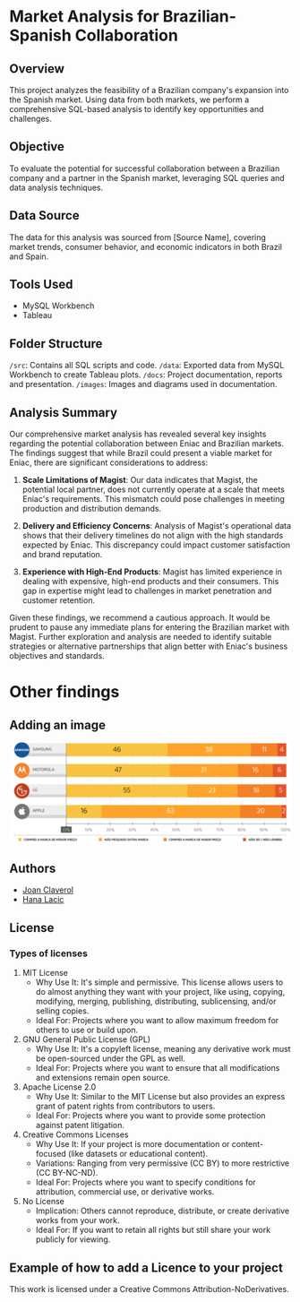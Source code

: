 # Market Analysis for Brazilian-Spanish Collaboration

## Overview

This project analyzes the feasibility of a Brazilian company's expansion into the Spanish market. Using data from both markets, we perform a comprehensive SQL-based analysis to identify key opportunities and challenges.

## Objective

To evaluate the potential for successful collaboration between a Brazilian company and a partner in the Spanish market, leveraging SQL queries and data analysis techniques.

## Data Source

The data for this analysis was sourced from [Source Name], covering market trends, consumer behavior, and economic indicators in both Brazil and Spain.

## Tools Used

- MySQL Workbench
- Tableau

## Folder Structure

`/src`: Contains all SQL scripts and code.
`/data`: Exported data from MySQL Workbench to create Tableau plots.
`/docs`: Project documentation, reports and presentation.
`/images`: Images and diagrams used in documentation.

## Analysis Summary

Our comprehensive market analysis has revealed several key insights regarding the potential collaboration between Eniac and Brazilian markets. The findings suggest that while Brazil could present a viable market for Eniac, there are significant considerations to address:

1. **Scale Limitations of Magist**: Our data indicates that Magist, the potential local partner, does not currently operate at a scale that meets Eniac's requirements. This mismatch could pose challenges in meeting production and distribution demands.

2. **Delivery and Efficiency Concerns**: Analysis of Magist's operational data shows that their delivery timelines do not align with the high standards expected by Eniac. This discrepancy could impact customer satisfaction and brand reputation.

3. **Experience with High-End Products**: Magist has limited experience in dealing with expensive, high-end products and their consumers. This gap in expertise might lead to challenges in market penetration and customer retention.

Given these findings, we recommend a cautious approach. It would be prudent to pause any immediate plans for entering the Brazilian market with Magist. Further exploration and analysis are needed to identify suitable strategies or alternative partnerships that align better with Eniac's business objectives and standards.

# Other findings

## Adding an image

![Brand loyalty](images/apple_customers_loyalty.png)

## Authors

- [Joan Claverol](https://github.com/JoanClaverol)
- [Hana Lacic](https://github.com/hanaamulic)

## License

### Types of licenses

1. MIT License
   - Why Use It: It's simple and permissive. This license allows users to do almost anything they want with your project, like using, copying, modifying, merging, publishing, distributing, sublicensing, and/or selling copies.
   - Ideal For: Projects where you want to allow maximum freedom for others to use or build upon.
2. GNU General Public License (GPL)
   - Why Use It: It's a copyleft license, meaning any derivative work must be open-sourced under the GPL as well.
   - Ideal For: Projects where you want to ensure that all modifications and extensions remain open source.
3. Apache License 2.0
   - Why Use It: Similar to the MIT License but also provides an express grant of patent rights from contributors to users.
   - Ideal For: Projects where you want to provide some protection against patent litigation.
4. Creative Commons Licenses
   - Why Use It: If your project is more documentation or content-focused (like datasets or educational content).
   - Variations: Ranging from very permissive (CC BY) to more restrictive (CC BY-NC-ND).
   - Ideal For: Projects where you want to specify conditions for attribution, commercial use, or derivative works.
5. No License
   - Implication: Others cannot reproduce, distribute, or create derivative works from your work.
   - Ideal For: If you want to retain all rights but still share your work publicly for viewing.

## Example of how to add a Licence to your project

This work is licensed under a Creative Commons Attribution-NoDerivatives.
